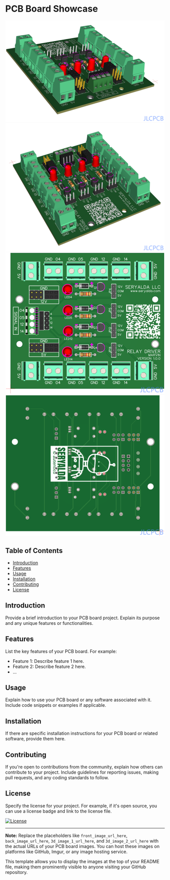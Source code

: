 # PCB Board Showcase

![PCB Front](3d1.png) ![PCB Back](3d2.png) ![PCB 3D 1](top.png) ![PCB 3D 2](back.png)

## Table of Contents

- [Introduction](#introduction)
- [Features](#features)
- [Usage](#usage)
- [Installation](#installation)
- [Contributing](#contributing)
- [License](#license)

## Introduction

Provide a brief introduction to your PCB board project. Explain its purpose and any unique features or functionalities.

## Features

List the key features of your PCB board. For example:

- Feature 1: Describe feature 1 here.
- Feature 2: Describe feature 2 here.
- ...

## Usage

Explain how to use your PCB board or any software associated with it. Include code snippets or examples if applicable.

## Installation

If there are specific installation instructions for your PCB board or related software, provide them here.

## Contributing

If you're open to contributions from the community, explain how others can contribute to your project. Include guidelines for reporting issues, making pull requests, and any coding standards to follow.

## License

Specify the license for your project. For example, if it's open source, you can use a license badge and link to the license file.

[![License](https://img.shields.io/badge/License-MIT-blue.svg)](LICENSE)

---

**Note:** Replace the placeholders like `front_image_url_here`, `back_image_url_here`, `3d_image_1_url_here`, and `3d_image_2_url_here` with the actual URLs of your PCB board images. You can host these images on platforms like GitHub, Imgur, or any image hosting service.

This template allows you to display the images at the top of your README file, making them prominently visible to anyone visiting your GitHub repository.
